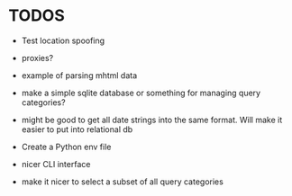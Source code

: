 # TODOS
* Test location spoofing
* proxies?
* example of parsing mhtml data
* make a simple sqlite database or something for managing query categories?
* might be good to get all date strings into the same format. Will make it easier to put into relational db 

* Create a Python env file

* nicer CLI interface
* make it nicer to select a subset of all query categories